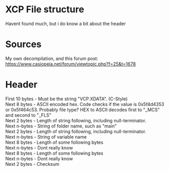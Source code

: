 # XCP File structure

Havent found much, but i do know a bit about the header

# Sources
My own decompilation, and this forum post: https://www.casiopeia.net/forum/viewtopic.php?f=25&t=1678

# Header
First 10 bytes - Must be the string "VCP.XDATA". (C-Style)\
Next 8 bytes - ASCII encoded hex. Code checks if the value is 0x5f4d4353 or 0x5f464c53. Probably file type? HEX to ASCII decodes first to "_MCS" and second to "_FLS"\
Next 2 bytes - Length of string following, including null-terminator.\
Next n-bytes - String of folder name, such as "main"\
Next 2 bytes - Length of string following, including null-terminator.\
Next n-bytes - String of variable name\
Next 8 bytes - Length of some following bytes\
Next n-bytes - Dont really know\
Next 8 bytes - Length of some following bytes\
Next n-bytes - Dont really know\
Next 2 bytes - Checksum
